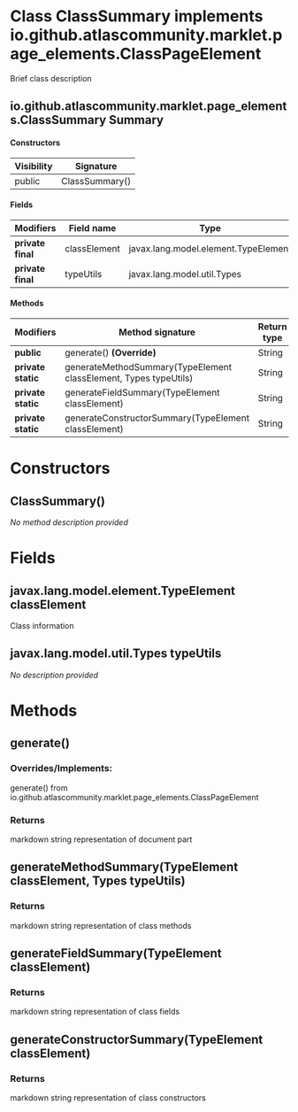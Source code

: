 Class ClassSummary implements io.github.atlascommunity.marklet.page_elements.ClassPageElement
=============================================================================================
Brief class description

io.github.atlascommunity.marklet.page_elements.ClassSummary Summary
-------
#### Constructors
| Visibility | Signature      |
| ---------- | -------------- |
| public     | ClassSummary() |
#### Fields
| Modifiers         | Field name   | Type                                 |
| ----------------- | ------------ | ------------------------------------ |
| **private final** | classElement | javax.lang.model.element.TypeElement |
| **private final** | typeUtils    | javax.lang.model.util.Types          |
#### Methods
| Modifiers          | Method signature                                                 | Return type |
| ------------------ | ---------------------------------------------------------------- | ----------- |
| **public**         | generate() **(Override)**                                        | String      |
| **private static** | generateMethodSummary(TypeElement classElement, Types typeUtils) | String      |
| **private static** | generateFieldSummary(TypeElement classElement)                   | String      |
| **private static** | generateConstructorSummary(TypeElement classElement)             | String      |

Constructors
============
ClassSummary()
--------------
*No method description provided*


Fields
======
javax.lang.model.element.TypeElement classElement
-------------------------------------------------
Class information


javax.lang.model.util.Types typeUtils
-------------------------------------
*No description provided*


Methods
=======
generate()
----------
### Overrides/Implements:
generate() from io.github.atlascommunity.marklet.page_elements.ClassPageElement



### Returns

markdown string representation of document part


generateMethodSummary(TypeElement classElement, Types typeUtils)
----------------------------------------------------------------


### Returns

markdown string representation of class methods


generateFieldSummary(TypeElement classElement)
----------------------------------------------


### Returns

markdown string representation of class fields


generateConstructorSummary(TypeElement classElement)
----------------------------------------------------


### Returns

markdown string representation of class constructors


